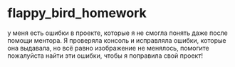 # flappy_bird_homework
у меня есть ошибки в проекте, которые я не смогла понять даже после помощи ментора. Я проверяла консоль и исправляла ошибки, которые она выдавала, но всё равно изображение не менялось, помогите пожалуйста найти эти ошибки, чтобы я поправила свой проект!
